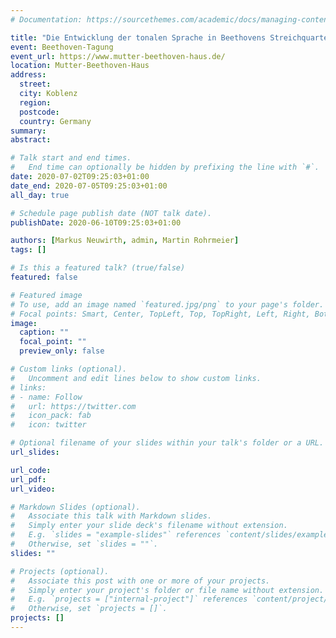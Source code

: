 ```yaml
---
# Documentation: https://sourcethemes.com/academic/docs/managing-content/

title: "Die Entwicklung der tonalen Sprache in Beethovens Streichquartetten: Eine vergleichende Korpusstudie der Schaffensphasen"
event: Beethoven-Tagung
event_url: https://www.mutter-beethoven-haus.de/
location: Mutter-Beethoven-Haus
address:
  street:
  city: Koblenz
  region:
  postcode:
  country: Germany
summary:
abstract:

# Talk start and end times.
#   End time can optionally be hidden by prefixing the line with `#`.
date: 2020-07-02T09:25:03+01:00
date_end: 2020-07-05T09:25:03+01:00
all_day: true

# Schedule page publish date (NOT talk date).
publishDate: 2020-06-10T09:25:03+01:00

authors: [Markus Neuwirth, admin, Martin Rohrmeier]
tags: []

# Is this a featured talk? (true/false)
featured: false

# Featured image
# To use, add an image named `featured.jpg/png` to your page's folder. 
# Focal points: Smart, Center, TopLeft, Top, TopRight, Left, Right, BottomLeft, Bottom, BottomRight.
image:
  caption: ""
  focal_point: ""
  preview_only: false

# Custom links (optional).
#   Uncomment and edit lines below to show custom links.
# links:
# - name: Follow
#   url: https://twitter.com
#   icon_pack: fab
#   icon: twitter

# Optional filename of your slides within your talk's folder or a URL.
url_slides:

url_code:
url_pdf:
url_video:

# Markdown Slides (optional).
#   Associate this talk with Markdown slides.
#   Simply enter your slide deck's filename without extension.
#   E.g. `slides = "example-slides"` references `content/slides/example-slides.md`.
#   Otherwise, set `slides = ""`.
slides: ""

# Projects (optional).
#   Associate this post with one or more of your projects.
#   Simply enter your project's folder or file name without extension.
#   E.g. `projects = ["internal-project"]` references `content/project/deep-learning/index.md`.
#   Otherwise, set `projects = []`.
projects: []
---
```

